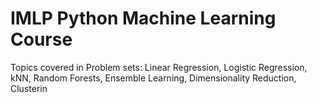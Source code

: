 # IMLP Python Machine Learning Course
Topics covered in Problem sets:
Linear Regression, Logistic Regression, kNN, Random Forests, Ensemble Learning, Dimensionality Reduction, Clusterin
